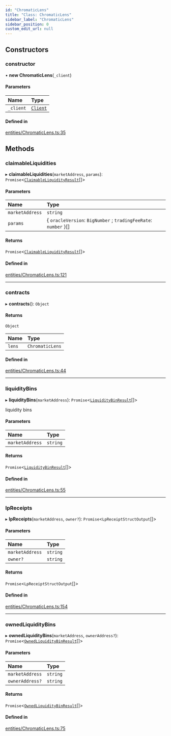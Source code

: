 ```yaml
---
id: "ChromaticLens"
title: "Class: ChromaticLens"
sidebar_label: "ChromaticLens"
sidebar_position: 0
custom_edit_url: null
---
```


## Constructors

### constructor

• **new ChromaticLens**(`_client`)

#### Parameters

| Name | Type |
| :------ | :------ |
| `_client` | [`Client`](Client.md) |

#### Defined in

[entities/ChromaticLens.ts:35](https://github.com/chromatic-protocol/sdk/blob/692619a/src/entities/ChromaticLens.ts#L35)

## Methods

### claimableLiquidities

▸ **claimableLiquidities**(`marketAddress`, `params`): `Promise`<[`ClaimableLiquidityResult`](../interfaces/ClaimableLiquidityResult.md)[]\>

#### Parameters

| Name | Type |
| :------ | :------ |
| `marketAddress` | `string` |
| `params` | { `oracleVersion`: `BigNumber` ; `tradingFeeRate`: `number`  }[] |

#### Returns

`Promise`<[`ClaimableLiquidityResult`](../interfaces/ClaimableLiquidityResult.md)[]\>

#### Defined in

[entities/ChromaticLens.ts:121](https://github.com/chromatic-protocol/sdk/blob/692619a/src/entities/ChromaticLens.ts#L121)

___

### contracts

▸ **contracts**(): `Object`

#### Returns

`Object`

| Name | Type |
| :------ | :------ |
| `lens` | `ChromaticLens` |

#### Defined in

[entities/ChromaticLens.ts:44](https://github.com/chromatic-protocol/sdk/blob/692619a/src/entities/ChromaticLens.ts#L44)

___

### liquidityBins

▸ **liquidityBins**(`marketAddress`): `Promise`<[`LiquidityBinResult`](../interfaces/LiquidityBinResult.md)[]\>

liquidity bins

#### Parameters

| Name | Type |
| :------ | :------ |
| `marketAddress` | `string` |

#### Returns

`Promise`<[`LiquidityBinResult`](../interfaces/LiquidityBinResult.md)[]\>

#### Defined in

[entities/ChromaticLens.ts:55](https://github.com/chromatic-protocol/sdk/blob/692619a/src/entities/ChromaticLens.ts#L55)

___

### lpReceipts

▸ **lpReceipts**(`marketAddress`, `owner?`): `Promise`<`LpReceiptStructOutput`[]\>

#### Parameters

| Name | Type |
| :------ | :------ |
| `marketAddress` | `string` |
| `owner?` | `string` |

#### Returns

`Promise`<`LpReceiptStructOutput`[]\>

#### Defined in

[entities/ChromaticLens.ts:154](https://github.com/chromatic-protocol/sdk/blob/692619a/src/entities/ChromaticLens.ts#L154)

___

### ownedLiquidityBins

▸ **ownedLiquidityBins**(`marketAddress`, `ownerAddress?`): `Promise`<[`OwnedLiquidityBinResult`](../interfaces/OwnedLiquidityBinResult.md)[]\>

#### Parameters

| Name | Type |
| :------ | :------ |
| `marketAddress` | `string` |
| `ownerAddress?` | `string` |

#### Returns

`Promise`<[`OwnedLiquidityBinResult`](../interfaces/OwnedLiquidityBinResult.md)[]\>

#### Defined in

[entities/ChromaticLens.ts:75](https://github.com/chromatic-protocol/sdk/blob/692619a/src/entities/ChromaticLens.ts#L75)
